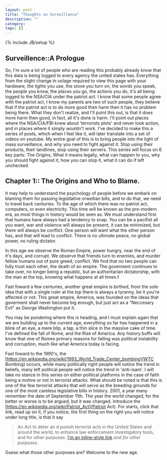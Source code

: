 ```yaml
---
layout: post
title: "Thoughts on Surveillance"
description: ""
category: 
tags: []
---
```

{% include JB/setup %}

## Surveillence::A Prologue
So, I'm sure a lot of people who are reading this probably already know that this data is being logged to every agency the united states has. Everything from the slight change in volage required to view this page with your hardware, the lights you use, the stove you turn on, the words you speak, the people you know, the places you go, the actions you do, it's all being logged to the NSA/CIA under the patriot act. I know that some people agree with the patriot act, I know my parents are two of such people, they believe that if the patriot act is to do more good then harm then it has no problem being there. What they don't realize, and I'll point this out, is that it does more harm then good, in fact, all it's done is harm. I'll point out places where the NSA/CIA/FBI knew about 'terrorists plots' and never took action, and in places where it simply wouldn't work. I've decided to make this a series of posts, which when I feel like it, will later translate into a set of videos on youtube. My entire goal of this is to bring people into the light of mass surveillance, and why you need to fight against it. Stop using their products, their landlines, stop using their servers. This series will focus on 6 key parts: The Origins, What it means legally, what can happen to you, why you should fight against it, how you can stop it, what it can do if left unchecked


## Chapter 1:: The Origins and Who to Blame.

It may help to understand the psychology of people before we embark on blaming them for passing legistlative orwellian bills, and to do that, we need to travel back centuries. To the age of which there was no patriot act, computers, or even electricity. This time will be known as the pre-modern era, as most things in history would be seen as. We must understand first that humans have always had a tendency to snap. You can be a pacifist all you want, war and violence will always be present, it can be minimized, but there will always be conflict. One person will want what the other person has, and that will lead to conflict. There is no ultimate peace, no global power, no ruling dictator. 

In this age we observe the Roman Empire, power hungry, near the end of it's days, and corrupt. We observe that friends turn to enemies, and murder fellow humans out of pure greed, conflict. We find that no two people can fully trust each other, the death of an empire. The goverment continues to take over, no longer being a republic, but an authoritarian dictatorship, with the man at the top, knowing what happens at all times.f

Fast foward a few centuries, another great empire is birthed, from the sole idea that with a single ruler at the top there is always a tyranny, be it you're affected or not. This great empire, America, was founded on the ideas that goverment shall never become big enough, but just act as a "Neccesary Evil" as George Washington put it.

You may be pondering where this is heading, and I must explain again that we are building up to the current age, everything so far has happened in a blink of an eye, a mere blip, a tap, a thin slice in the massive cake of time. I've defined the fall of Rome, and the Rise of America. Any history buffs will know that one of Romes primary reasons for falling was political instability and corruption, much like what America today is facing. 

Fast foward to the 1990's, the [https://en.wikipedia.org/wiki/1993_World_Trade_Center_bombing](WTC Bombing)
occurs, while many politically right people will notice the trend in beliefs, many left political people will notice the trend in 'anti-isam'. I will take no stance in this series on either political platforms in the case of faith being a motive or not in terrorist attacks. What should be noted is that this is one of the few terrorist attacks that will serve as the breeding grounds for one of the most careless legislative bills in history. 
2001, a year many remember the date of September 11th. The year the world changed, for the better or worse is to be argued, but it was changed. Introduce the [https://en.wikipedia.org/wiki/Patriot_Act](Patriot Act). For starts, click that link, read up on it, if you notice, the first thing on the right you will notice under long title, is that it say
>An Act to deter an d punish terrorist acts in the United States and around the world, to enhance law enforcement investigatory tools, and for other purposes.
[I'm an inline-style link](https://www.google.com)
>*and for other purposes.*

Guess what those other purposes are? Welcome to the new age.

